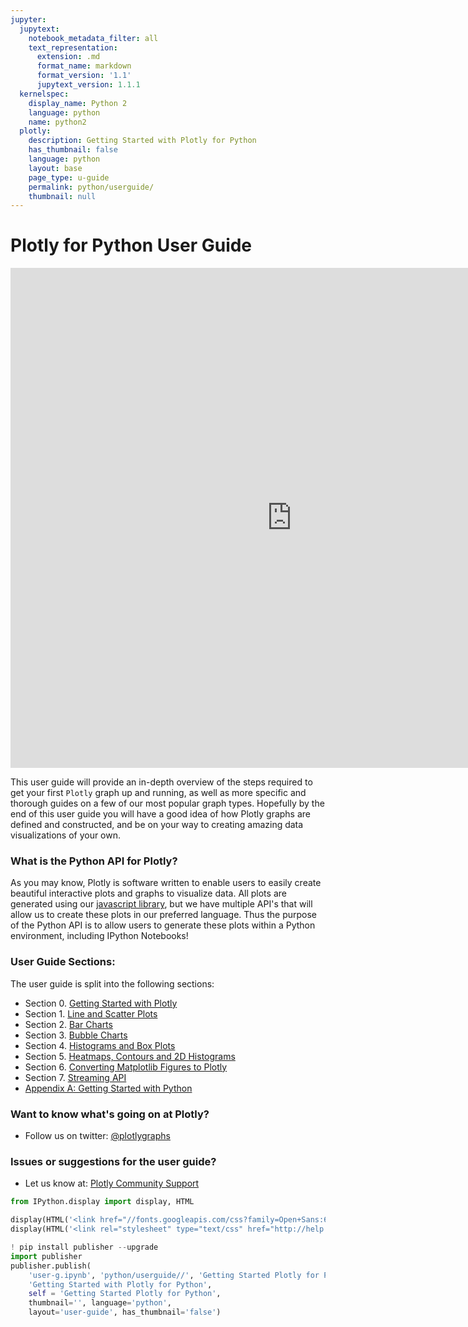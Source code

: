 ```yaml
---
jupyter:
  jupytext:
    notebook_metadata_filter: all
    text_representation:
      extension: .md
      format_name: markdown
      format_version: '1.1'
      jupytext_version: 1.1.1
  kernelspec:
    display_name: Python 2
    language: python
    name: python2
  plotly:
    description: Getting Started with Plotly for Python
    has_thumbnail: false
    language: python
    layout: base
    page_type: u-guide
    permalink: python/userguide/
    thumbnail: null
---
```


# Plotly for Python User Guide





<iframe width="900" height="800" frameborder="0" scrolling="no" src="https://plot.ly/~kevintest/21.embed"></iframe>



This user guide will provide an in-depth overview of the steps required to get your first `Plotly` graph up and running, as well as more specific and thorough guides on a few of our most popular graph types. Hopefully by the end of this user guide you will have a good idea of how Plotly graphs are defined and constructed, and be on your way to creating amazing data visualizations of your own.


### What is the Python API for Plotly?



As you may know, Plotly is software written to enable users to easily create beautiful interactive plots and graphs to visualize data. All plots are generated using our [javascript library](https://plot.ly/javascript), but we have multiple API's that will allow us to create these plots in our preferred language. Thus the purpose of the Python API is to allow users to generate these plots within a Python environment, including IPython Notebooks!


### User Guide Sections:



The user guide is split into the following sections:

- Section 0. [Getting Started with Plotly](https://plot.ly/python/getting_started)
- Section 1. [Line and Scatter Plots](https://plot.ly/python/line-and-scatter-plots-tutorial)
- Section 2. [Bar Charts](https://plot.ly/python/bar-charts-tutorial)
- Section 3. [Bubble Charts](https://plot.ly/python/bubble-charts-tutorial)
- Section 4. [Histograms and Box Plots](https://plot.ly/python/histograms-and-box-plots-tutorial)
- Section 5. [Heatmaps, Contours and 2D Histograms](https://plot.ly/python/heatmaps-contours-and-2dhistograms-tutorial)
- Section 6. [Converting Matplotlib Figures to Plotly](https://plot.ly/python/matplotlib-to-plotly-tutorial)
- Section 7. [Streaming API](https://plot.ly/python/intro_streaming)
- [Appendix A: Getting Started with Python](https://plot.ly/python/python-tutorial)


### Want to know what's going on at Plotly?

* Follow us on twitter:
[@plotlygraphs](https://twitter.com/plotlygraphs)

### Issues or suggestions for the user guide?

* Let us know at: [Plotly Community Support](http://community.plot.ly)

```python
from IPython.display import display, HTML

display(HTML('<link href="//fonts.googleapis.com/css?family=Open+Sans:600,400,300,200|Inconsolata|Ubuntu+Mono:400,700" rel="stylesheet" type="text/css" />'))
display(HTML('<link rel="stylesheet" type="text/css" href="http://help.plot.ly/documentation/all_static/css/ipython-notebook-custom.css">'))

! pip install publisher --upgrade
import publisher
publisher.publish(
    'user-g.ipynb', 'python/userguide//', 'Getting Started Plotly for Python',
    'Getting Started with Plotly for Python',
    self = 'Getting Started Plotly for Python',
    thumbnail='', language='python',
    layout='user-guide', has_thumbnail='false')
```

```python

```
